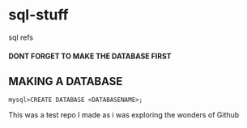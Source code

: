 # sql-stuff
sql refs
#### DONT FORGET TO MAKE THE DATABASE FIRST
## MAKING A DATABASE
```mysql>CREATE DATABASE <DATABASENAME>;```


This was a test repo I made as i was exploring the wonders of Github
